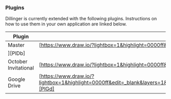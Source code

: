 ### Plugins

Dillinger is currently extended with the following plugins. Instructions on how to use them in your own application are linked below.

| Plugin | README |
| ------ | ------ |
| Master | [https://www.draw.io/?lightbox=1&highlight=0000ff&edit=_blank&layers=1&nav=1#R7Vxbj6s2EP41edwIMBh43FtPpbbSkbZSu09HbOINVglOwZvL%2BfU1wSZgko03IdhU7MvCgA18M%2FPNMB4yAY%2FL7bcsWsV%2FkDlKJo41307A08RxbMsK2L9CsislrueVgkWG5%2Fykg%2BAF%2F0RiJJd%2B4DnKGydSQhKKV03hjKQpmtGGLMoysmme9k6S5lVX0QK1BC%2BzKGlL%2F8JzGpfSwLMO8l8RXsTiyuyJyyPLSJzMBXkczcmmJgLPE%2FCYEULLreX2ESUFeAKXctwvJ45WN5ahlKoMmAU%2F43%2Fvd7%2F59%2Bv4NSR%2FPt29%2Fbhzy1nWUfLBH5jfLN0JBNYoo5gB8nv0hpLvJMcUk5QdeiOUkuUEPET5qkT%2BHW8Ru9hDTJcJ27XZphh8n%2BBFMYiSFZPmNCP%2FoEeSkIzJUpKiYhp%2Byow9D2LyB%2FJBE5yy04RmrWJoHK2KG1tuF4XBTWeYZng7zdjJ%2B0FtVDhQxZ2gbU3EUfqGyBLRbMdO4UdBCMshwmS5AjcH%2FQsjjmuqB3DKpRG3uUU19UEtbINr5gta8s5riQGQzgv097BvYkzRyyqaFUc3DKimVroACboNkMI2SLaw%2FDpK0LoRRvA8Riid3xeUcLC5GiYMimz3d2FlTI1897V%2B7GnLTbDc2%2FG9k1jSKFsgel6raN5goDbidbs7gqiQZSiJKF43eesYzPwK3wlmd1wp1HWaCgWypnLykc0QH1XnGWmiaiCfyPaliUpgWhPttV499uWG4F9pCCcVaoiiQgne8EI9%2BecmurGegmsddotpzV%2FZ3qtwULZ98NZi56yzlqB9crehUTbAYlRDdyxGycFH2V3dUDYDeaobG0JoXnRzAgnfoAJFW4ATGfFnOLVSsVWhNJQ9rxkWOcenSkQLj5hHebwH1mqCeDRFS6QUsErVzuaIx%2FPAVsonZ3fLfBah6f7oKsM5mm5wyu49%2F5GjbL0f8Y6TRNzlxAGWZQfBU0dGEAZC6cIMbO%2BIGQhfPObn3VuBY563uBDIQAVAt7eAQYUXoVZT4kvY5D%2FXvzi%2BeFJe2X98sRVecgedEcIgPOV%2FX9WWwlS31pbCy%2B4Y5joMc67vtsJcoDfIVQ9hUJDzwpOeoS3ICVgGEuQMo00XNPV5RZCDcs2j9yDnKOQ7I212SJvQtoyjTYVEp2%2FatD3z3qQdhRTDJNp0jaJNpzPWZDSpmzUVVg1G1uyQNavFAHMqKo7CgkHfrOk7MmsC%2Faw5rIK9UKshrOmFMm2CS2nTD7TTpkLJfqTNDmnTd2XaDHTTJjCQNlusqT%2FXBMNiTWAWa97ZVmfZZps1e%2BVMMHJmz3VN4zJNqFDWHPRCRGg3IL%2B4hchnGU1Y%2Bws%2Bn%2FbGngudQVE4BEbZhOyHrn15q4pnyYbQc%2BILFaqs%2FSc9EsCe%2FqwHKlQix2DXaa%2BKvDoFAv3xzsC%2BZRfKq52up3sZD17du9xvgDGrcRlYTf6Dl%2FdCelJtW0OA%2Bb93L8NQXjar%2FO%2FLi67np7q1thRe7scw12mvitcKc5oXXaGB7cvQOukZ2oKcWPgZSpAzq%2BHfBc1v0q4IchCeebnuOeT5ClWRkUQ77VyxTSNRX6HE0nvnCjTvvdofVle7UKshJOp0xqHVR936WHOssPTduSIVt%2FXXV3wD6ys%2BkFlTf%2BeKP6z6im9WfcULZdq8vHMl1E6bCvWVkTY77VyRaVN754qvULXp%2Fec0DMw1FQobJrFmYBRr3tlW87vHK7LNNmv2ypnB%2BOF5z1XOHjNNtnv4CarSYg4%2F5AWe%2FwM%3D][PlGh]
][PlDb] |
| October Invitational | [https://www.draw.io/?lightbox=1&highlight=0000ff&edit=_blank&layers=1&nav=1&title=invitational#R7Zxfk6I4EMA%2FjY9aQBDhcUbXnardvfXWuZqbpy2ECKlFwkJ09D79JRAUkjgyjn%2FYGudF6EDA%2FnU33R2ZDhgu1p9TNwm%2FYR9GHUPz1x0w6hj0z9HoB5NsComlmYUgSJFfiPSdYIr%2Bg1zIzwuWyIdZ7UCCcURQUhd6OI6hR2oyN03xS%2F2wOY7qV03cAEqCqedGsvQJ%2BSQspHZf28kfIArC8sq6xkcWbnkwF2Sh6%2BOXigh86oBhijEpthbrIYyY8kq9FOeN94xubyyFMWlygmf%2FF%2F6%2B23wZ3K3CZwc%2Fjrqzn10OY%2BVGS%2F6F%2Bc2STamBFUwJogr56s5gNMEZIgjHdGiGCcGLDrh3s6TQ%2FBytIb3YfUgWEd3V6WZ58l2EAnYSwQmVZiTFv%2BAQRzilshjHkE3DD%2FHo94FUfo%2BXJEIxPawkq7FTQzdhN7ZYB8zgeh4iKVr3UnpwfpKsFa4odidwXRFxLX2GeAFJuqGH8FHgWMUp3GRNDvBlx7%2FfL0RhBT2welzqcpsLtlPvsNANTuYNlPoKSlZEr3s%2FoxsB20jmUxhnsJTTy2yHJKJUWbHPSOWIXkJE4DRxPTb6QpVaJ3gKhVpmTaGOrFC99JKqRi3tTPq0Dls9jP07Fj529lnRCVVFuvmXWSRFznefq2OjNTfXYm%2FD9%2FbqkrhpAMlhC4B%2BLVrJGq%2FaqEKjpSyFkUvQqh7jVGrmV5hgRO94C9Q06kCBLZDK8DL1ID%2BrGpOEiUCJmE%2BkD4SJCsVIE%2BXUt1%2F7eEMYvNMQ9gJtCShRvc6RnAbOgYnOzMl%2Br8OuEan4K917Lh2Ubu%2B8le0cdNaWsAVArzExjnZCYSLddsQn2Znx6uDGV8LSL7Wy5asfx1ecSLftS%2FNtkGb%2B2XF25zJbWuA4Wg2mOjOtEs7NG6tYTFvCcqQ%2FylNd3iONBhFXqusSdjcw%2FbSijDLOelvVMoi%2Bm4V5XaHVDUJZ70VCPbmt%2Bw4WnOqiUqofxVJxkXku7OWjSYoy2HtBMb337GcG01V%2BxhxFUXmXHQNoGgUzOk0NZAmpGE11O2IRBJz95nvyGshQFZUf3ct1B5zKy%2BWpaNJ8aS%2B%2F5c2KWsZ2xMeriKVxWSRMdXnCQFXBCq2hB%2BT7MEZkT3OIH52WkqciKtJJDU2jBqRNi%2FAoHag7Rk%2B37J7eY81acXT0MJx0DPqttNFf02Lj22b6O5IM8NLdqLLoF8umWjdKEYnFkvdkkRi0yksL229gci1x566u1cOsOZCcsHGlZIvufFlndg4bwi0pO2FSJkQC3SwN51pJmaUftoA%2FulC261nw0Y1jsSEpTXRmV7VuNbKq0WT0xFhsHB2LpcnAhfsgg1tXUtEs7psS46Oft%2FJk1I8vnEEPGjx0Pxzlgdihegdkaa4zxuowDMHzXfAEzIkXfI9%2FBt6T2VU9U4USabSJ3UXjCumf2TImSzolTRjYz1leKYx0efTh8XEiWdgRRZCU5igMam%2FmQyscsdFROsIl6iAlJ9UjVeD0Jd0kBB9Tyw5xCpvVsgqg48fJtoL9%2B2ux%2BWPEZdmCJMVWghNwdbJ9e08D62pcVYs%2FAtdH13sD1Z3%2FKfoOFZKGPJrjuzIhwxLqjqt7XoMm0vdZhnzkxm8lpGBQIQTk0VVGvc0vHKoVodI0xX7hBRtGSlyqfpGAawJnswhmzWgNqSa%2BT%2BmMg1dh9eXRSjwsWLGt6fTh6tAG5SmtiYKqNFOANsRudFJi1r7soy2YdOGXlrss82qcyh8evwbqB%2FZ%2Bbbo%2F8hwbx5msZRXFStb4KjQF0lbEQUNoubQCVoPcfhzldcXb0sXX%2FUrbu97RsmdVKxg1yOsfl%2FOGiHZe5Chrr1ZgEJ8%2BrcBwvfV%2BoanRSJMX6nPIMa0%2BRQv70Wq6DdYQy6UXtMjfeTn8msbBNZ98teje9X4FuYdVVmnm%2BR89JL%2FYXbloxWxCWsHi9zMKCWEv9dwx5Rhjz4%2B1HqJl4ZwGZZj2PHpFY%2By7xKUfTE7D9HhO6Xfza3ezTUYgO6TPAs54mccJGnzsXhIHp0hVQF%2FsmJTZS9VWdYWtvmKW73PpBq3LG%2FSTluq6pQjkF4VuqPLTG%2FQTQu9L68L2lZE3WBX%2BUMi9vPw9IfKBY0nBva%2FydKDADs6FvcH64w37u8J7%2FcUIU7s%2B8wZvSnwo5qd%2FpIspvza4%2BiO9wfuoN%2Binje%2BmJi%2B6XBb6x6zYshDNSTfCASabhC1QjAFTJO%2B8nTGLM8s%2BVAW4acvAS9kbgNPd3b9xKCr63T%2FDAJ%2F%2BBw%3D%3D][PlGh] |
| Google Drive | [https://www.draw.io/?lightbox=1&highlight=0000ff&edit=_blank&layers=1&nav=1#R7V1bl5s4Ev41%2FWgfJHF97Es6k%2Bv0iXs3k33JUWO1zRojD%2BC0Pb9%2BhQ02SMKmzU3pJeckMQJkqNL3lVRVKl%2Bh2%2BXmfYhX8y90SvwrqE03V%2BjuCkId6Cb7L2nZ7luA7qQts9Cbpm3Hhon3D0kbtbR17U1JVLgwptSPvVWx0aVBQNy40IbDkL4UL3umfvFbV3hGhIaJi32x9bs3jef7VtvQju1%2FEG82z74ZaOmZJc4uThuiOZ7Sl1wTeneFbkNK4%2F2n5eaW%2BIn0Mrns77svOXt4sJAEcZUbVv%2FGkz%2B3%2Bt%2FfyII%2BI5M8fNiAEQT2vp9f2F%2Bnr5w%2BbrzNZBDSdTAlSTfgCt28zL2YTFbYTc6%2BMLWztnm89NPTz57v31Kfhrt7Wdudfcce6SaKQ7ogsjPpA5AwJpvSdwMHibGxRuiSxOGWXZLe4JipkLNhlunn5agzM7tmnteXY6RjJR0ns0PfR1GyD6k0XyFZoDlvQbKWVZSsoYmSdSyJZI1s3DcuWdt6C4IdIU6yAImSBZps0OpmA6J17X%2Fmf19vP1nXv%2BY%2FHPp4N3r6OTLPS5YE0%2BuEV9lRQANSlGSJEKBGpgWaFaWSe2lDNprStpD4OPZ%2BFclZJob0Gx6ox57kIHTTKIhcR5wgI7oOXZLelOfS0%2F0gXiExDmckFvrZ6eTw0perSWSWj16IvS2%2BgqbPJHbzFLJPs%2BTT3dcJu3JCQjZYxbNjy6oHnVKFC9goBwKHA2aSxoaIBCgZFa3hIJt9nAICjlb7Ccezt0nEdbNK1E3Cd7%2BYLKJUPgejr7GDKY7mO8FqRSEWeSZFlY%2BfiP9AIy%2F2aMCaXZJ0zk4kkvXYBOUzd8ETjWO6zF1w7Xuz5ERME6Xh9OjQD3u0VfIqy80smbuNl5GLyXh3dhV6ERm%2FeAF79uhntB88Ak9qGrDtu4YGgamNi5gCpkiHyClnhubHABTGwCe8YCr0JCi7OQUys3%2BQAc3g5KsEzPQ3bm8Q4oc1a7rM5FToqmWrA4yBFDslRQBM1Ujx8BLHMTDB0XpBJJx4O5FwoY5650KoAwW5EKIBXZ2ii61QlUOXaA9vaLiOqQikCXFpMMW7F7q%2BkwANGb0DbQQ19ab2sMIad8BZk1N7YDuKwUx0IH2n4SKK8U7eUAO9QwdZQD3kVHBoDshpEDnIhmoBB4nA%2BYrl9ukh9JaKWyeE1LNOaMBYx9YJAcWskykusYQh8Fs7RdgUzC6I%2FGI3vI7A2Mn9OdNty%2F4RE9ZUHNl48V8JShkN7Y9%2BpJhNPt9t8gfb9KBU2XsZnnpcpNaoABwQdfvg8HrtuBg5%2FEDge2p7KIiL%2BcdoHeCpxE%2Fy6LkLkjz8FxzgmdyBbPdvLfk4MBBpsltTaVZwHg%2BmstUYjS5Js%2BjWVoou6T%2FoIknpEUD0BXtJd6VBGtj%2FjFQM0iiAsropAR0bNUMto2YULZEFLrZpINNEf0atQt7Nbz0xRYgPDBjw4mjd2a7a1laFxL7BPLYarevfPIrehA8xdudriXlMUne9YJaYyG0Uk6WaeQxi7K5%2FE5nNjH8XE%2BkoRbpZBlp9C4m0M96Aju2lVcGRMzBwqxHd3hnYEn1C36i7YC2fiWSRcuPTmYR47f6TJoRYrgK8WyFjQiHezYaCIrw7Qln6WH3mHQHUt8fNGrxBPYf1%2B%2Bda0RlUDOuLI6LvsL4CJPp7%2BXcstfw7EPGzV3Qph%2BqoODR6oNAK%2Fp2BQlvM7%2BifQUWf0Z%2Bh586TVA6Jz%2BDd1%2Fejkhmr0zvVCukdCnBtheQOlbjWVoprR7rZ3IQVmsKEtVOutYcNZj3n%2BXRJtsHo26f4MZjf%2FOfhI%2FmX9u6LcefItlKIbMCgN0kPaRjP6YwG2H93bL050mqi8%2BM1n2milJ32%2F0vieJtWVsBJsl6RUwTCYS33XvIu1flD%2BoIgnVruoXRKElpFoqnMILUUA8QpcUhdV5LkeOtFSbP2ja5jaVC5%2F0Ri03EOe26y3cp2h4bwpMJzEn64%2FirKr3fp2bqmmujgedZg07UZN3PYkf0NdheznQhzJPu8%2B8MuSe%2B685ZsQnfve0%2FsX9f3Vj9xyEzgfUDiF7aa3oWI7u%2B9kLxg3%2F8JoL1hf8erpLm%2BuLkyHohZeCim5MpqIjQh8JI6HlXC3u3ztJQiLyPmLBJ9nphhnzxcZUccP8dwE0Yehzs%2BjtL%2Fi3KUTaIK8yZ%2BEoJM27GESVQeOfszWXkg2OAUij2%2F7wXsS7PiRictcnWgWdAphMqKUyMEpbAz7HFWeqVQjaQ95FXxTXUxQ2Jv81d6%2F%2B5gt%2Brar8GSw%2BPCa3e0zR89kNBj4ki0mVPea2EsXUPoVVGMaqK4JHCrWVy0DenHcdPROqqC1%2F8sFoV1Vk73cpxK11PVwCsSVhx6myNTNQBuw%2BLDoCgTSx7NhghlZPIL6sbADEGVaF2XYD7i90f%2BXAmYL8OtVBSOxPzKCdCua39LkAuL0yyg8Rxeglq2UMTb3GU7WxqVf5HJxYwdhytRx%2Bc4AmicuoF92D%2FCpRxyUh%2F51cj9hAQREQboBeuPWkXCDH79YWlj2xaw3NoSRC6vZqq2nMdSb55GaHH8aThjYBW7qRzXgcZYy%2F3Rz3fdnM2U669uHu%2Flbmh1da5DVJgRG7ya7IsDe6d7hllUoCvtV8gL%2Fr%2FTPtK0saPldGQ1pf0zPXeu%2Ff5CUOpqH5h6S9o%2F03PX2j8UJx7UX8heY2%2Fj5Cw04tV%2FmfLP9AstYVi1rv66W8vfpvr1op7MptR%2Fst8%2B1A8H9csm%2B%2B2o%2F3S%2Ffai%2Fbr50VVVWcG04JT7JfspAa9plOtbhmY5aV2mFyXwr0UCXLle7GAv7vN9S%2FfORvrB%2F8wHBUxXUy2qup%2B9Tx2kCgFCroFoM0WotkmGIzOvj9WzuBbOndXI%2FH%2Fn%2B7i0kZYbHWWpCjy4pAEBRukmGgQ2EWFJv7ilgDJU0X51bVXdIOFzEwdTBGJ0cFG3lWpWMCdFn6c7JZrPEERMZ%2ByRJ7mEUh4PkNScxDSWbtca6OK46RyO0%2BZoR6uGxQt3o39pfDAy20tPzLr6CQiygy7Dwal9CrW9peyZiDGVVOyZd6PD1BpQjXTHQEM9DQqg%2FXZJAJNSPJFh4QSQrztNI5YF68tYhX3pAPaYdan50DEId8bkWyoFQ9Pg%2F0SdJGTrik%2BztvhPJBeNsFdUjCB1b8bWHWcHBPiCwQQQ6TnHbpGrwk1RzDck0xDMqMYDvPzzKjF8zv5lRj%2BgMg5OzcsgTXSwD8lq1fUYmclWhJ%2FqBnnwcLCJZ5ZX7xwcZ9PpH3uGnZpUF3lB5o1vg2abiJq%2B%2FkhKN5OeCfZ273rxJ0CqGCm3z8qKhyOb6EvdMt%2B0ZkpQN9T3J5Gf3S6UCA%2Fe%2F5gCIi%2FLZToebAEtkOiz0O57sIKRzC31b8nvN3RKtpHYPmb7gcCri6DNlAr%2Fa%2FxhL33gCjnJ4qlL6RmmTtR8KvZksjVsKAM253GZBo3ebJSmEM%2FBru9EMLj%2Bqf3bNijPlxkA0rz5xAf0vHRkslWNae1gtdowsjV9O9I%2Bst54Q4Ggc7gAny%2Br7B7hkK6Gnti1hxhhvVldA42rXXq4s1tNY13g%2FTJafYUj9dh3pEWp1N232PcMt2wvd0SgRU9xsPl208jjhdzl3DWqovX0CZtqyTwu5qrqSvhxbUVTXdbWqrkghl%2FtydmY9qcvOzfy0ksJ6RLox1hpC5K4z%2FQhJWy1d1t1grbwudRs0p8ukM3V1WXe7tPK6NBPnWlO6TDpzVNWlpKznKV26Po4iz%2BUmwa1XDzpfFKhfV29ZSZ9LCiMURwfvc2qoBhGAXMGNTmoKMUEJo%2B3jerqVOQobKRLbaBIdGyyyAoDdugohHH6PoGtXYbZDPAvjOGBsieOgU28hs0cSJPkelkFJgW0CgCvZBXVTJsOusVRhIjNgqdE9kVzCLOtaxqkNYYkdhpTGeSOWyGD3q56s8X8%3D][PlGd] |

